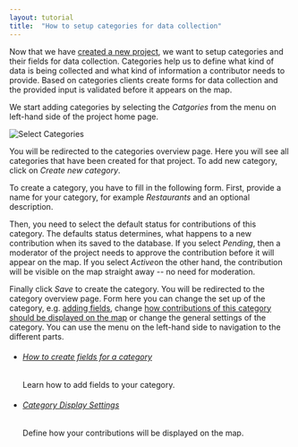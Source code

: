 ```yaml
---
layout: tutorial
title:  "How to setup categories for data collection"
---
```


Now that we have [created a new project](how-to-create-project.html), we want to setup categories and their fields for data collection. Categories help us to define what kind of data is being collected and what kind of information a contributor needs to provide. Based on categories clients create forms for data collection and the provided input is validated before it appears on the map.

We start adding categories by selecting the _Catgories_ from the menu on left-hand side of the project home page.

![Select Categories](img/how-to-setup-categories-01.png)

You will be redirected to the categories overview page. Here you will see all categories that have been created for that project. To add new category, click on _Create new category_.

To create a category, you have to fill in the following form. First, provide a name for your category, for example _Restaurants_ and an optional description.

Then, you need to select the default status for contributions of this category. The defaults status determines, what happens to a new contribution when its saved to the database. If you select *Pending*, then a moderator of the project needs to approve the contribution before it will appear on the map. If you select *Active*on the other hand, the contribution will be visible on the map straight away -- no need for moderation.

Finally click *Save* to create the category. You will be redirected to the category overview page. Form here you can change the set up of the category, e.g. [adding fields](how-to-create-field.html), change [how contributions of this category should be displayed on the map](category-display-settings.html) or change the general settings of the category. You can use the menu on the left-hand side to navigation to the different parts.

<div class="info-box alert alert-success">
    <i class="fa fa-check-square-o"></i>
    <div>
        <ul class="tutorial-links">
            <li>
                <h6><a href="how-to-create-field.html">How to create fields for a category</a></h6>
                <p>Learn how to add fields to your category.</p>
            </li>
            <li>
                <h6><a href="category-display-settings.html">Category Display Settings</a></h6>
                <p>Define how your contributions will be displayed on the map.</p>
            </li>
        </ul>
    </div>
</div>
